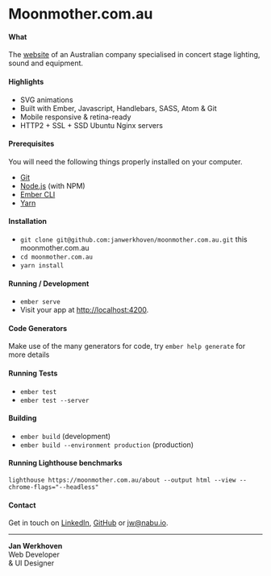 # Moonmother.com.au

#### What

The [website](https://moonmother.com.au) of an Australian company specialised in concert stage lighting, sound and equipment.

#### Highlights

- SVG animations
- Built with Ember, Javascript, Handlebars, SASS, Atom & Git
- Mobile responsive & retina-ready
- HTTP2 + SSL + SSD Ubuntu Nginx servers

#### Prerequisites

You will need the following things properly installed on your computer.

- [Git](https://git-scm.com/)
- [Node.js](https://nodejs.org/) (with NPM)
- [Ember CLI](https://ember-cli.com/)
- [Yarn](https://yarnpkg.com/en/)

#### Installation

- `git clone git@github.com:janwerkhoven/moonmother.com.au.git` this moonmother.com.au
- `cd moonmother.com.au`
- `yarn install`

#### Running / Development

- `ember serve`
- Visit your app at [http://localhost:4200](http://localhost:4200).

#### Code Generators

Make use of the many generators for code, try `ember help generate` for more details

#### Running Tests

- `ember test`
- `ember test --server`

#### Building

- `ember build` (development)
- `ember build --environment production` (production)

#### Running Lighthouse benchmarks

```
lighthouse https://moonmother.com.au/about --output html --view --chrome-flags="--headless"
```

#### Contact

Get in touch on [LinkedIn](https://au.linkedin.com/pub/jan-werkhoven/10/64/b30), [GitHub](https://github.com/janwerkhoven) or <a href="mailto:jw@nabu.io" target="_blank">jw@nabu.io</a>.

---

**Jan Werkhoven**  
Web Developer  
& UI Designer
